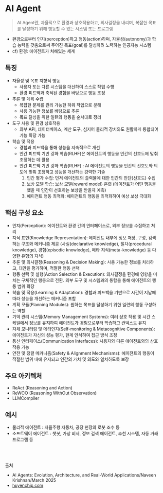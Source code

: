 # AI Agent
> AI Agent란, 자율적으로 환경과 상호작용하고, 의사결정을 내리며, 복잡한 목표를 달성하기 위해 행동할 수 있는 시스템 또는 프로그램
- 환경으로부터 인지(perception)하고 행동(action)하며, 자율성(autonomy)과 학습 능력을 갖춤으로써 주어진 목표(goal)를 달성하려 노력하는 인공지능 시스템
- cf) 환경: 에이전트가 처해있는 세계

## 특징
- 자율성 및 목표 지향적 행동
    - 사용자 또는 다른 시스템을 대신하여 스스로 작업 수행
    - 환경 피드백과 축적된 경험을 바탕으로 행동 조정
- 추론 및 계획 수립
    - 복잡한 문제를 관리 가능한 하위 작업으로 분해
    - 사용 가능한 정보를 바탕으로 추론
    - 목표 달성을 위한 일련의 행동을 순서대로 정리
- 도구 사용 및 환경 상호작용
    - 외부 API, 데이터베이스, 계산 도구, 심지어 물리적 장치와도 원활하게 통합되어 기능 확장 가능
- 학습 및 적응
    - 경험과 피드백을 통해 성능을 지속적으로 개선
    - 인간 피드백 기반 강화 학습(RLHF)은 에이전트의 행동을 인간의 선호도에 맞춰 조정하는 데 활용
    - 인간 피드백 기반 강화 학습(RLHF) : AI 에이전트의 행동을 인간의 선호도와 의도에 맞춰 조정하고 성능을 개선하는 강력한 기술
        1. 인간 평가 수집: 먼저 에이전트의 출력물에 대한 인간의 판단(선호도) 수집
        2. 보상 모델 학습: 보상 모델(reward model) 훈련 (에이전트가 어떤 행동을 했을 때 인간이 선호하는 보상을 받을지 예측)
        3. 에이전트 행동 최적화: 에이전트의 행동을 최적화하여 예상 보상 극대화

## 핵심 구성 요소
- 인지(Perception): 에이전트와 환경 간의 인터페이스로, 외부 정보를 수집하고 처리
- 지식 표현(Knowledge Representation): 에이전트 내부에 정보 저장, 구성, 검색하는 구조와 메커니즘 제공 (사실(declarative knowledge), 절차(procedural knowledge), 경험(episodic knowledge), 메타 지식(meta-knowledge) 등 다양한 유형의 지식)
- 추론 및 의사결정(Reasoning & Decision Making): 사용 가능한 정보를 처리하고, 대안을 평가하며, 적절한 행동 선택
- 행동 선택 및 실행(Action Selection & Execution): 의사결정을 환경에 영향을 미치는 구체적인 행동으로 전환. 외부 도구 및 시스템과의 통합을 통해 에이전트의 행동 범위 확장
- 학습 및 적응(Learning & Adaptation): 경험과 피드백을 기반으로 시간이 지남에 따라 성능을 개선하는 메커니즘 포함
- 계획 모듈(Planning Modules): 원하는 목표를 달성하기 위한 일련의 행동 구성하는 역할
- 기억 관리 시스템(Memory Management Systems): 여러 상호 작용 및 시간 스케일에서 정보를 유지하여 에이전트가 경험으로부터 학습하고 컨텍스트 유지
- 자체 모니터링 및 메타인지(Self-monitoring & Metacognitive Components): 에이전트가 자신의 성능 평가, 한계 인식하여 접근 방식 조정
- 통신 인터페이스(Communication Interfaces): 사용자와 다른 에이전트와의 상호작용 가능
- 안전 및 정렬 메커니즘(Safety & Alignment Mechanisms): 에이전트의 행동이 적절한 범위 내에 유지되고 인간의 가치 및 의도와 일치하도록 보장

## 주요 아키텍처
- ReAct (Reasoning and Action)
- ReWOO (Reasoning WithOut Observation)
- LLMCompiler

## 예시
- 물리적 에이전트 : 자율주행 자동차, 공장 현장의 로봇 조수 등
- 소프트웨어 에이전트 : 챗봇, 가상 비서, 정보 검색 에이전트, 추천 시스템, 자동 거래 프로그램 등

<br/>
<br/>
<br/>
출처 

- AI Agents: Evolution, Architecture, and Real-World Applications/Naveen Krishnan/March 2025
- [huyenchip.com](https://huyenchip.com/2025/01/07/agents.html)
